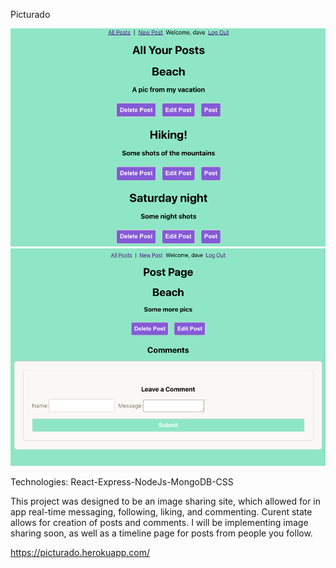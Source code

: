 Picturado

![](2023-04-17-14-00-08.png)
![](2023-04-17-13-59-39.png)

Technologies:
React-Express-NodeJs-MongoDB-CSS

This project was designed to be an image sharing site, which allowed for in app  real-time messaging, following, liking, and commenting. Curent state allows for creation of posts and comments. I will be implementing image sharing soon, as well as a timeline page for posts from people you follow.

https://picturado.herokuapp.com/
